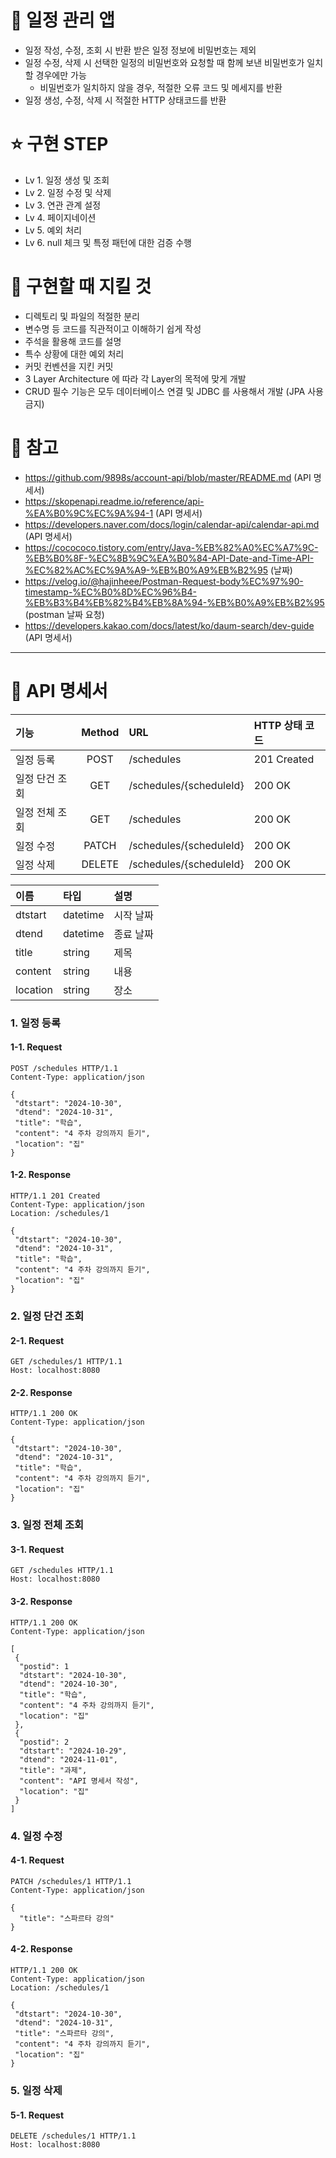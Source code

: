 # 📅 일정 관리 앱
- 일정 작성, 수정, 조회 시 반환 받은 일정 정보에 비밀번호는 제외
- 일정 수정, 삭제 시 선택한 일정의 비밀번호와 요청할 때 함께 보낸 비밀번호가 일치할 경우에만 가능
  - 비밀번호가 일치하지 않을 경우, 적절한 오류 코드 및 메세지를 반환
- 일정 생성, 수정, 삭제 시 적절한 HTTP 상태코드를 반환

# ⭐ 구현 STEP
- Lv 1. 일정 생성 및 조회
- Lv 2. 일정 수정 및 삭제
- Lv 3. 연관 관계 설정
- Lv 4. 페이지네이션
- Lv 5. 예외 처리
- Lv 6. null 체크 및 특정 패턴에 대한 검증 수행

# 📌 구현할 때 지킬 것
- 디렉토리 및 파일의 적절한 분리
- 변수명 등 코드를 직관적이고 이해하기 쉽게 작성
- 주석을 활용해 코드를 설명
- 특수 상황에 대한 예외 처리
- 커밋 컨벤션을 지킨 커밋
- 3 Layer Architecture 에 따라 각 Layer의 목적에 맞게 개발
- CRUD 필수 기능은 모두 데이터베이스 연결 및 JDBC 를 사용해서 개발 (JPA 사용 금지)

# 📝 참고
- https://github.com/9898s/account-api/blob/master/README.md (API 명세서)
- https://skopenapi.readme.io/reference/api-%EA%B0%9C%EC%9A%94-1 (API 명세서)
- https://developers.naver.com/docs/login/calendar-api/calendar-api.md (API 명세서)
- https://cocococo.tistory.com/entry/Java-%EB%82%A0%EC%A7%9C-%EB%B0%8F-%EC%8B%9C%EA%B0%84-API-Date-and-Time-API-%EC%82%AC%EC%9A%A9-%EB%B0%A9%EB%B2%95 (날짜)
- https://velog.io/@hajinheee/Postman-Request-body%EC%97%90-timestamp-%EC%B0%8D%EC%96%B4-%EB%B3%B4%EB%82%B4%EB%8A%94-%EB%B0%A9%EB%B2%95 (postman 날짜 요청)
- https://developers.kakao.com/docs/latest/ko/daum-search/dev-guide (API 명세서)
-------------

# 📄 API 명세서
|기능|Method|URL|HTTP 상태 코드|
|:---|:---:|:---|:---|
|일정 등록|POST|/schedules|201 Created|
|일정 단건 조회|GET|/schedules/{scheduleId}|200 OK|
|일정 전체 조회|GET|/schedules|200 OK|
|일정 수정|PATCH|/schedules/{scheduleId}|200 OK|
|일정 삭제|DELETE|/schedules/{scheduleId}|200 OK|

|이름|타입|설명|
|:---|:---|:---|
|dtstart|datetime|시작 날짜|
|dtend|datetime|종료 날짜|
|title|string|제목|
|content|string|내용|
|location|string|장소|

### 1. 일정 등록
#### 1-1. Request
```
POST /schedules HTTP/1.1
Content-Type: application/json

{
 "dtstart": "2024-10-30",
 "dtend": "2024-10-31",
 "title": "학습",
 "content": "4 주차 강의까지 듣기",
 "location": "집"
}
```
#### 1-2. Response
```
HTTP/1.1 201 Created
Content-Type: application/json
Location: /schedules/1

{
 "dtstart": "2024-10-30",
 "dtend": "2024-10-31",
 "title": "학습",
 "content": "4 주차 강의까지 듣기",
 "location": "집"
}
```

### 2. 일정 단건 조회
#### 2-1. Request
```
GET /schedules/1 HTTP/1.1
Host: localhost:8080
```
#### 2-2. Response
```
HTTP/1.1 200 OK
Content-Type: application/json

{
 "dtstart": "2024-10-30",
 "dtend": "2024-10-31",
 "title": "학습",
 "content": "4 주차 강의까지 듣기",
 "location": "집"
}
```

### 3. 일정 전체 조회
#### 3-1. Request
```
GET /schedules HTTP/1.1
Host: localhost:8080
```
#### 3-2. Response
```
HTTP/1.1 200 OK
Content-Type: application/json

[
 {
  "postid": 1
  "dtstart": "2024-10-30",
  "dtend": "2024-10-30",
  "title": "학습",
  "content": "4 주차 강의까지 듣기",
  "location": "집"
 },
 {
  "postid": 2
  "dtstart": "2024-10-29",
  "dtend": "2024-11-01",
  "title": "과제",
  "content": "API 명세서 작성",
  "location": "집"
 }
]
```

### 4. 일정 수정
#### 4-1. Request
```
PATCH /schedules/1 HTTP/1.1
Content-Type: application/json

{
  "title": "스파르타 강의"
}
```

#### 4-2. Response
```
HTTP/1.1 200 OK
Content-Type: application/json
Location: /schedules/1

{
 "dtstart": "2024-10-30",
 "dtend": "2024-10-31",
 "title": "스파르타 강의",
 "content": "4 주차 강의까지 듣기",
 "location": "집"
}
```

### 5. 일정 삭제
#### 5-1. Request
```
DELETE /schedules/1 HTTP/1.1
Host: localhost:8080
```
